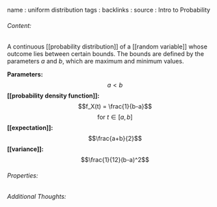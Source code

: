 name : uniform distribution
tags : 
backlinks : 
source : Intro to Probability

###### Content:
A continuous [[probability distribution]] of a [[random variable]] whose outcome lies between certain bounds. The bounds are defined by the parameters $a$ and $b$, which are maximum and minimum values.

**Parameters:**
$$a < b$$
**[[probability density function]]:**
$$f_X(t) = \frac{1}{b-a}$$
$$\text{for  } t \in [a,b]$$
**[[expectation]]:**
$$\frac{a+b}{2}$$
**[[variance]]:**
$$\frac{1}{12}(b-a)^2$$

###### Properties:


###### Additional Thoughts:
